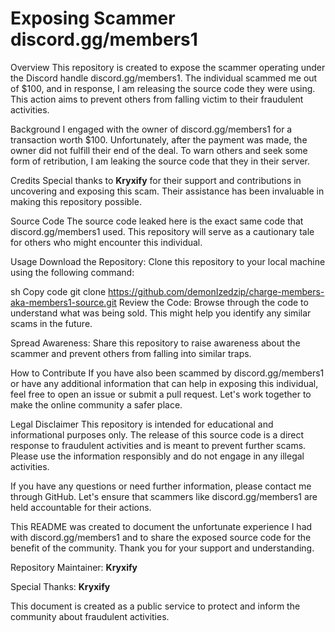 # Exposing Scammer discord.gg/members1
Overview
This repository is created to expose the scammer operating under the Discord handle discord.gg/members1. The individual scammed me out of $100, and in response, I am releasing the source code they were using. This action aims to prevent others from falling victim to their fraudulent activities.

Background
I engaged with the owner of discord.gg/members1 for a transaction worth $100. Unfortunately, after the payment was made, the owner did not fulfill their end of the deal. To warn others and seek some form of retribution, I am leaking the source code that they in their server.

Credits
Special thanks to **Kryxify** for their support and contributions in uncovering and exposing this scam. Their assistance has been invaluable in making this repository possible.

Source Code
The source code leaked here is the exact same code that discord.gg/members1 used. This repository will serve as a cautionary tale for others who might encounter this individual.

Usage
Download the Repository:
Clone this repository to your local machine using the following command:

sh
Copy code
git clone https://github.com/demonIzedzip/charge-members-aka-members1-source.git
Review the Code:
Browse through the code to understand what was being sold. This might help you identify any similar scams in the future.

Spread Awareness:
Share this repository to raise awareness about the scammer and prevent others from falling into similar traps.

How to Contribute
If you have also been scammed by discord.gg/members1 or have any additional information that can help in exposing this individual, feel free to open an issue or submit a pull request. Let's work together to make the online community a safer place.

Legal Disclaimer
This repository is intended for educational and informational purposes only. The release of this source code is a direct response to fraudulent activities and is meant to prevent further scams. Please use the information responsibly and do not engage in any illegal activities.

If you have any questions or need further information, please contact me through GitHub. Let's ensure that scammers like discord.gg/members1 are held accountable for their actions.

This README was created to document the unfortunate experience I had with discord.gg/members1 and to share the exposed source code for the benefit of the community. Thank you for your support and understanding.

Repository Maintainer: **Kryxify**

Special Thanks: **Kryxify**

This document is created as a public service to protect and inform the community about fraudulent activities.
